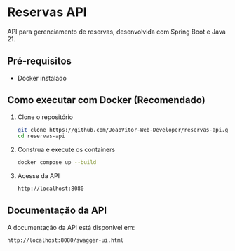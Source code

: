 # Reservas API

API para gerenciamento de reservas, desenvolvida com Spring Boot e Java 21.

## Pré-requisitos

- Docker instalado

## Como executar com Docker (Recomendado)

1. Clone o repositório
    ```bash
    git clone https://github.com/JoaoVitor-Web-Developer/reservas-api.git
    cd reservas-api
   
2. Construa e execute os containers
    ```bash 
    docker compose up --build

3. Acesse da API
   ```bash
   http://localhost:8080

## Documentação da API ##

A documentação da API está disponível em:
   ```bash
   http://localhost:8080/swagger-ui.html
